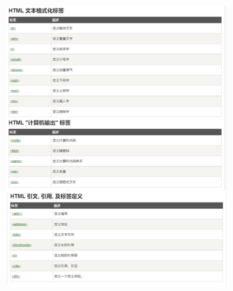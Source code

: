 ![1648696766252.png](image/2.文本引用及标签定义/1648696766252.png)![1648696910844.png](image/2.文本引用及标签定义/1648696910844.png)
